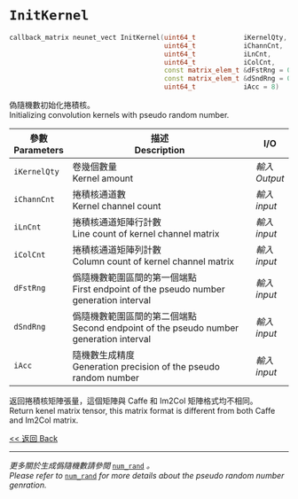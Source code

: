 # `InitKernel`

```c++
callback_matrix neunet_vect InitKernel(uint64_t            iKernelQty,
                                       uint64_t            iChannCnt,
                                       uint64_t            iLnCnt,
                                       uint64_t            iColCnt,
                                       const matrix_elem_t &dFstRng = 0,
                                       const matrix_elem_t &dSndRng = 0,
                                       uint64_t            iAcc = 8)
```

偽隨機數初始化捲積核。\
Initializing convolution kernels with pseudo random number.

參數<br>Parameters|描述<br>Description|I/O
-|-|-
`iKernelQty`|卷幾個數量<br>Kernel amount|*輸入<br>Output*
`iChannCnt`|捲積核通道數<br>Kernel channel count|*輸入<br>input*
`iLnCnt`|捲積核通道矩陣行計數<br>Line count of kernel channel matrix|*輸入<br>input*
`iColCnt`|捲積核通道矩陣列計數<br>Column count of kernel channel matrix|*輸入<br>input*
`dFstRng`|僞隨機數範圍區間的第一個端點<br>First endpoint of the pseudo number generation interval|*輸入<br>input*
`dSndRng`|僞隨機數範圍區間的第二個端點<br>Second endpoint of the pseudo number generation interval|*輸入<br>input*
`iAcc`|隨機數生成精度<br>Generation precision of the pseudo random number|*輸入<br>input*

返回捲積核矩陣張量，這個矩陣與 Caffe 和 Im2Col 矩陣格式均不相同。\
Return kenel matrix tensor, this matrix format is different from both Caffe and Im2Col matrix.

[<< 返回 Back](cover.md)

---

*更多關於生成僞隨機數請參閲* [`num_rand`](../../DigitalCalculation/num_rand.md) *。*\
*Please refer to* [`num_rand`](../../DigitalCalculation/num_rand.md) *for more details about the pseudo random number genration.*
